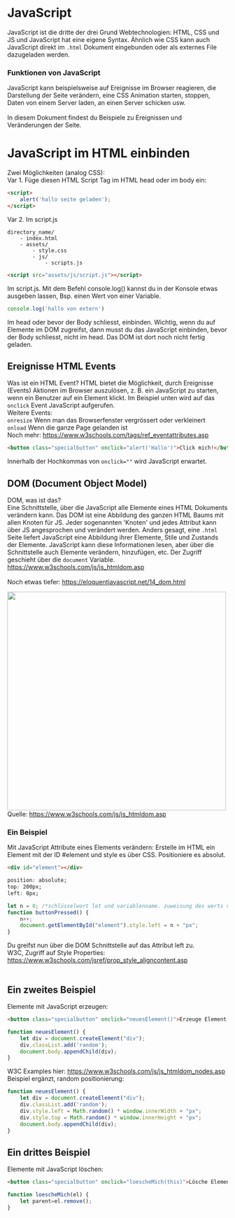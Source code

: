 # JavaScript
JavaScript ist die dritte der drei Grund Webtechnologien: HTML, CSS und JS und JavaScript hat eine eigene Syntax. Ähnlich wie CSS kann auch JavaScript direkt im `.html` Dokument eingebunden oder als externes File dazugeladen werden.

### Funktionen von JavaScript 
JavaScript kann beispielsweise auf Ereignisse im Browser reagieren, die Darstellung der Seite verändern, eine CSS Animation starten, stoppen, Daten von einem Server laden, an einen Server schicken usw. <br/><br/>
In diesem Dokument findest du Beispiele zu Ereignissen und Veränderungen der Seite.

# JavaScript im HTML einbinden
Zwei Möglichkeiten (analog CSS): <br/>
Var 1. Füge diesen HTML Script Tag im HTML head oder im body ein:<br/>
```html
<script>
    alert('hallo seite geladen');
</script>
```
Var 2. Im script.js 
```
directory_name/
    - index.html
    - assets/
        - style.css
        - js/
            - scripts.js
```
```html
<script src="assets/js/script.js"></script>
```
Im script.js. Mit dem Befehl console.log() kannst du in der Konsole etwas ausgeben lassen, Bsp. einen Wert von einer Variable. 
```js
console.log('hallo von extern')
```
Im head oder bevor der Body schliesst, einbinden. Wichtig, wenn du auf Elemente im DOM zugreifst, dann musst du das JavaScript einbinden, bevor der Body schliesst, nicht im head. Das DOM ist dort noch nicht fertig geladen. 




## Ereignisse HTML Events 
Was ist ein HTML Event?
HTML bietet die Möglichkeit, durch Ereignisse (Events) Aktionen im Browser auszulösen, z. B. ein JavaScript zu starten, wenn ein Benutzer auf ein Element klickt. Im Beispiel unten wird auf das `onclick` Event JavaScript aufgerufen. <br/>
Weitere Events: <br/>
`onresize` Wenn man das Browserfenster vergrössert oder verkleinert<br/>
`onload` Wenn die ganze Page gelanden ist<br/>
Noch mehr:
https://www.w3schools.com/tags/ref_eventattributes.asp

```html
<button class="specialbutton" onclick="alert('Hallo')">Click mich!</button>
```
Innerhalb der Hochkommas von `onclick=""` wird JavaScript erwartet.


## DOM (Document Object Model)
DOM, was ist das? <br/>
Eine Schnittstelle, über die JavaScript alle Elemente eines HTML Dokuments verändern kann. Das DOM ist eine Abbildung des ganzen HTML Baums mit allen Knoten für JS. Jeder sogenannten 'Knoten' und jedes Attribut kann über JS angesprochen und verändert werden. Anders gesagt, eine `.html` Seite liefert JavaScript eine Abbildung ihrer Elemente, Stile und Zustands der Elemente. JavaScript kann diese Informationen lesen, aber über die Schnittstelle auch Elemente verändern, hinzufügen, etc. Der Zugriff geschieht über die `document` Variable.<br/>
https://www.w3schools.com/js/js_htmldom.asp<br/><br/>
Noch etwas tiefer: https://eloquentjavascript.net/14_dom.html<br/>

<img src="https://www.w3schools.com/js/pic_htmltree.gif" width="500"/><br/>
Quelle: https://www.w3schools.com/js/js_htmldom.asp<br/>


### Ein Beispiel
Mit JavaScript Attribute eines Elements verändern:
Erstelle im HTML ein Element mit der ID #element und style es über CSS. Positioniere es absolut.
```html
<div id="element"></div>
```
```css
position: absolute;
top: 200px;
left: 0px;
```

```js
let n = 0; /*schlüsselwort let und variablenname. zuweisung des werts von rechts nach links */
function buttonPressed() {
    n++;
    document.getElementById("element").style.left = n + "px";
}
```
Du greifst nun über die DOM Schnittstelle auf das Attribut left zu.<br/>
W3C, Zugriff auf Style Properties: https://www.w3schools.com/jsref/prop_style_aligncontent.asp<br/><br/>

## Ein zweites Beispiel
Elemente mit JavaScript erzeugen:<br/>
```html
<button class="specialbutton" onclick="neuesElement()">Erzeuge Element!</button>
```
```js
function neuesElement() {
    let div = document.createElement("div");
    div.classList.add('random');
    document.body.appendChild(div);
}
```
W3C Examples hier: https://www.w3schools.com/js/js_htmldom_nodes.asp <br/>
Beispiel ergänzt, random positionierung:
```js
function neuesElement() {
    let div = document.createElement("div");
    div.classList.add('random');
    div.style.left = Math.random() * window.innerWidth + "px";
    div.style.top = Math.random() * window.innerHeight + "px";
    document.body.appendChild(div);
}
```


## Ein drittes Beispiel
Elemente mit JavaScript löschen:<br/>

```html
<button class="specialbutton" onclick="loescheMich(this)">Lösche Element!</button>
```

```js
function loescheMich(el) {
    let parent=el.remove();
}
```